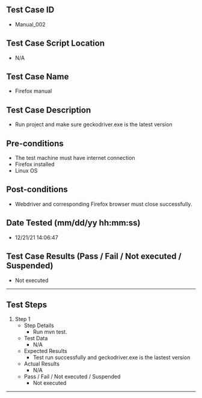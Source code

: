 ## Test Case ID
* Manual_002
## Test Case Script Location
* N/A
## Test Case Name
* Firefox manual
## Test Case Description
* Run project and make sure geckodriver.exe is the latest version
## Pre-conditions
* The test machine must have internet connection
* Firefox installed
* Linux OS
## Post-conditions
* Webdriver and corresponding Firefox browser must close successfully.
## Date Tested (mm/dd/yy hh:mm:ss)
* 12/21/21 14:06:47
## Test Case Results (Pass / Fail / Not executed / Suspended)
* Not executed
---
## Test Steps
1. Step 1
	* Step Details
		* Run mvn test.
	* Test Data
		* N/A
	* Expected Results
		* Test run successfully and geckodriver.exe is the lastest version
	* Actual Results
		* N/A
	* Pass / Fail / Not executed / Suspended
		* Not executed
---
